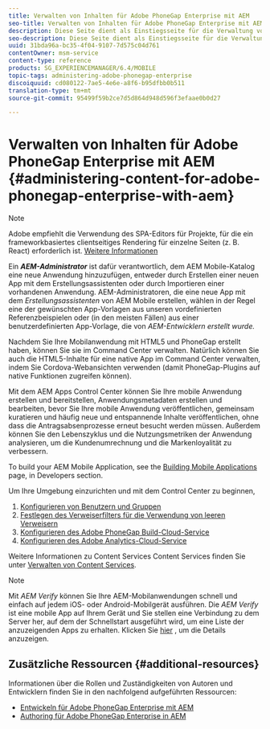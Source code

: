 ```yaml
---
title: Verwalten von Inhalten für Adobe PhoneGap Enterprise mit AEM
seo-title: Verwalten von Inhalten für Adobe PhoneGap Enterprise mit AEM
description: Diese Seite dient als Einstiegsseite für die Verwaltung von Adobe PhoneGap Enterprise.
seo-description: Diese Seite dient als Einstiegsseite für die Verwaltung von Adobe PhoneGap Enterprise.
uuid: 31bda96a-bc35-4f04-9107-7d575c04d761
contentOwner: msm-service
content-type: reference
products: SG_EXPERIENCEMANAGER/6.4/MOBILE
topic-tags: administering-adobe-phonegap-enterprise
discoiquuid: cd080122-7ae5-4e6e-a8f6-b95dfbb0b511
translation-type: tm+mt
source-git-commit: 95499f59b2ce7d5d864d948d596f3efaae0b0d27

---
```



# Verwalten von Inhalten für Adobe PhoneGap Enterprise mit AEM {#administering-content-for-adobe-phonegap-enterprise-with-aem}

>[!NOTE]
>
>Adobe empfiehlt die Verwendung des SPA-Editors für Projekte, für die ein frameworkbasiertes clientseitiges Rendering für einzelne Seiten (z. B. React) erforderlich ist. [Weitere Informationen](/help/sites-developing/spa-overview.md)

Ein ***AEM-Administrator*** ist dafür verantwortlich, dem AEM Mobile-Katalog eine neue Anwendung hinzuzufügen, entweder durch Erstellen einer neuen App mit dem Erstellungsassistenten oder durch Importieren einer vorhandenen Anwendung. AEM-Administratoren, die eine neue App mit dem *Erstellungsassistenten* von AEM Mobile erstellen, wählen in der Regel eine der gewünschten App-Vorlagen aus unseren vordefinierten Referenzbeispielen oder (in den meisten Fällen) aus einer benutzerdefinierten App-Vorlage, die von *AEM-Entwicklern erstellt wurde.*

Nachdem Sie Ihre Mobilanwendung mit HTML5 und PhoneGap erstellt haben, können Sie sie im Command Center verwalten. Natürlich können Sie auch die HTML5-Inhalte für eine native App im Command Center verwalten, indem Sie Cordova-Webansichten verwenden (damit PhoneGap-Plugins auf native Funktionen zugreifen können).

Mit dem AEM Apps Control Center können Sie Ihre mobile Anwendung erstellen und bereitstellen, Anwendungsmetadaten erstellen und bearbeiten, bevor Sie Ihre mobile Anwendung veröffentlichen, gemeinsam kuratieren und häufig neue und entspannende Inhalte veröffentlichen, ohne dass die Antragsabsenprozesse erneut besucht werden müssen. Außerdem können Sie den Lebenszyklus und die Nutzungsmetriken der Anwendung analysieren, um die Kundenumrechnung und die Markenloyalität zu verbessern.

To build your AEM Mobile Application, see the [Building Mobile Applications](/help/mobile/building-app-mobile-phonegap.md) page, in Developers section.

Um Ihre Umgebung einzurichten und mit dem Control Center zu beginnen,

1. [Konfigurieren von Benutzern und Gruppen](/help/mobile/configure-users-groups.md)
1. [Festlegen des Verweiserfilters für die Verwendung von leeren Verweisern](/help/mobile/setting-referrer-filter-empty.md) 
1. [Konfigurieren des Adobe PhoneGap Build-Cloud-Service](/help/mobile/configure-phonegap-build-cloud.md) 
1. [Konfigurieren des Adobe Analytics-Cloud-Service](/help/mobile/configure-adobe-mobile-cloud-service.md) 

Weitere Informationen zu Content Services Content Services finden Sie unter [Verwalten von Content Services](/help/mobile/developing-content-services.md).

>[!NOTE]
>
>Mit *AEM Verify* können Sie Ihre AEM-Mobilanwendungen schnell und einfach auf jedem iOS- oder Android-Mobilgerät ausführen. Die *AEM Verify* ist eine mobile App auf Ihrem Gerät und Sie stellen eine Verbindung zu dem Server her, auf dem der Schnellstart ausgeführt wird, um eine Liste der anzuzeigenden Apps zu erhalten. Klicken Sie [hier](/help/mobile/phonegap-mobile-quickstart.md) , um die Details anzuzeigen.

## Zusätzliche Ressourcen {#additional-resources}

Informationen über die Rollen und Zuständigkeiten von Autoren und Entwicklern finden Sie in den nachfolgend aufgeführten Ressourcen:

* [Entwickeln für Adobe PhoneGap Enterprise mit AEM](/help/mobile/developing-in-phonegap.md)
* [Authoring für Adobe PhoneGap Enterprise in AEM](/help/mobile/phonegap.md)
